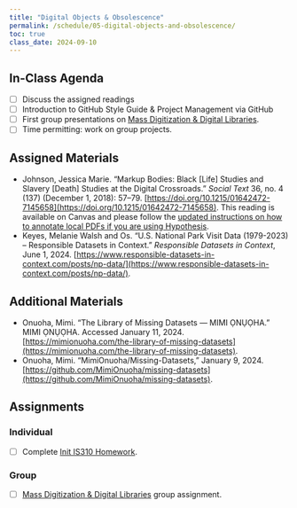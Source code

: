 ```yaml
---
title: "Digital Objects & Obsolescence"
permalink: /schedule/05-digital-objects-and-obsolescence/
toc: true
class_date: 2024-09-10
---
```


## In-Class Agenda

- [ ] Discuss the assigned readings
- [ ] Introduction to GitHub Style Guide & Project Management via GitHub
- [ ] First group presentations on [Mass Digitization & Digital Libraries]({{site.baseurl}}/collecting-digitizing-culture).
- [ ] Time permitting: work on group projects.

## Assigned Materials

- Johnson, Jessica Marie. “Markup Bodies: Black [Life] Studies and Slavery [Death] Studies at the Digital Crossroads.” *Social Text* 36, no. 4 (137) (December 1, 2018): 57–79. [https://doi.org/10.1215/01642472-7145658](https://doi.org/10.1215/01642472-7145658). This reading is available on Canvas and please follow the [updated instructions on how to annotate local PDFs if you are using Hypothesis]({{site.baseurl}}/materials/introducing-humanities-computing/01-course-tools/#using-hypothesis-on-local-pdfs).
- Keyes, Melanie Walsh and Os. “U.S. National Park Visit Data (1979-2023) – Responsible Datasets in Context.” *Responsible Datasets in Context*, June 1, 2024. [https://www.responsible-datasets-in-context.com/posts/np-data/](https://www.responsible-datasets-in-context.com/posts/np-data/).

## Additional Materials

- Onuoha, Mimi. “The Library of Missing Datasets — MIMI ỌNỤỌHA.” MIMI   ỌNỤỌHA. Accessed January 11, 2024. [https://mimionuoha.com/the-library-of-missing-datasets](https://mimionuoha.com/the-library-of-missing-datasets).
- Onuoha, Mimi. “MimiOnuoha/Missing-Datasets,” January 9, 2024. [https://github.com/MimiOnuoha/missing-datasets](https://github.com/MimiOnuoha/missing-datasets).

## Assignments

### Individual

- [ ] Complete [Init IS310 Homework]({{site.baseurl}}/materials/introducing-humanities-computing/03-intro-versioning-git/#homework-init-is310).

### Group

- [ ] [Mass Digitization & Digital Libraries]({{site.baseurl}}/collecting-digitizing-culture) group assignment.